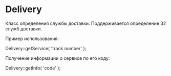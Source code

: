 # Delivery
Класс определения службы доставки. Поддерживается определение 32 служб доставки.

Пример использования:

Delivery::getService( 'track number' );

Получение информации о сервисе по его коду:

Delivery::getInfo( 'code' );
